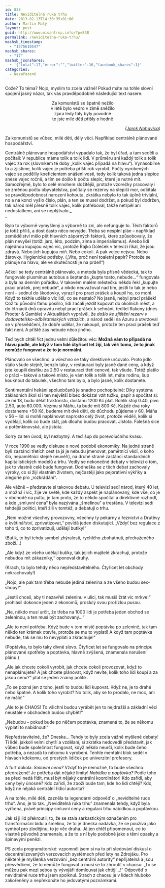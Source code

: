 ```yaml
---
id: 838
title: Neviditelná ruka trhu
date: 2013-02-13T14:30:35+01:00
author: Martin Malý
layout: post
guid: http://www.misantrop.info/?p=838
permalink: /neviditelna-ruka-trhu/
mashsb_timestamp:
  - "1575610547"
mashsb_shares:
  - "17"
mashsb_jsonshares:
  - '{"total":17,"error":"","twitter":16,"facebook_shares":1}'
categories:
  - Nezařazené
---
```

Cože? To téma? Nojo, myslím to zcela vážně! Pokud máte na tohle slovní spojení jasný názor, tak vás pravděpodobně následující text nasere.

<!--more-->

<p style="text-align: center;">
  Za komunistů se špatně nežilo<br /> v létě bylo vedro v zimě sněžilo<br /> zjara ledy tály byly povodně<br /> to jste milé děti přišly o hodně
</p>

<p style="text-align: right;">
  <em>(<a href="http://www.nohavica.cz/cz/tvorba/texty/podzimni.htm">Jarek Nohavica</a>)</em>
</p>

Za komunistů se vůbec, milé děti, děly věci. Například centrálně plánované hospodářství.

Centrálně plánované hospodářství vypadalo tak, že byl úřad, a tam seděli a počítali: V republice máme tolik a tolik lidí. V průměru sní každý tolik a tolik vajec za rok (slovníkem té doby &#8222;kolik vajec připadá na hlavu&#8220;). Vynásobíme to a zjistíme, kolik vajec je potřeba příští rok vyrobit. Počty vyrobených vajec se podělily koeficientem snášenlivosti, tedy kolik taková jedna slepice snese vajec ročně, a tím se došlo k počtu slepic, které je nutné mít. Samozřejmě, bylo to celé mnohem složitější, protože vzorečky pracovaly i se změnou počtu obyvatelstva, počítaly se rezervy na slepičí mor, odčítala se pravděpodobnost narození kohouta, zkrátka nebylo to tak úplně triviální, no a na konci vyšlo číslo, plán, a ten se musel dodržet, a pokud byl dodržen, tak národ měl přesně tolik vajec, kolik potřeboval, takže netrpěl ani nedostatkem, ani se neplýtvalo._  
_ 

Bylo to výborně vymyšlený a výborně to zní, ale nefunguje to. Těch faktorů je totiž příliš, a dost často něco nevyjde. Třeba se nesplní plán &#8211; například zemědělství mělo pět hlavních záporných faktorů, které způsobovaly, že plán nevyšel (totiž: jaro, léto, podzim, zima a imperialismus). Anebo lidi najednou kupujou vajec víc, protože Rajko Doleček v televizi říkal, že jsou zdravá. Nebo jich kupujou míň. Nebo cokoli. A pak vejce nejsou. Nebo žárovky. Hygienické potřeby. (&#8222;Víte, proč není toaletní papír? Protože se plánuje na hlavu, ale ve skutečnosti je na prdel!&#8220;)

Ačkoli se tedy centrálně plánovalo, a metoda byla přísně vědecká, tak to fungovalo plusmínus autobus a šeptanda &#8222;kupte toato, nebude&#8230;&#8220; fungovala a byla na denním pořádku. V takovém malém městečku někdo řekl &#8222;kupujte prací prášek, prej nebude&#8220;, a nikdo neuvažoval nad tím, jestli to tak je nebo není &#8211; sednul do škodovky, vyrazil pro prací prášek a koupil ho, co mohl. Když to takhle udělalo víc lidí, co se nestalo? No jasně, nebyl prací prášek! Což tu původní fámu posílilo, lidi začali jezdit kupovat do okolních měst, a do čtrnácti dnů opravdu nebyl prací prášek k sehnání, ředitel Rakony (dnes Procter & Gamble) v Aktualitách vyprávěl, že _došlo ke zjištění rezerv v dodavatelsko-odběratelských vztazích_, a národ seděl na Azuru a utvrzoval se v přesvědčení, že dobře udělal, že nakoupil, protože ten prací prášek teď fakt není. A příště zas nebude něco jiného.

Teď bych chtěl říct jednu velmi důležitou věc: **Možná vám to připadá na hlavu padlé, ale když v tom lidé čtyřicet let žijí, tak věří tomu, že to jinak nemůže fungovat a že to je normální.**

Plánovalo se všechno, a všechno se taky direktivně určovalo. Proto jídlo stálo všude stejně, benzín taky, v restauraci byly jasně dané ceny, a když jste koupili desítku za 2.50 v restauraci třetí cenové, tak všude. Totéž platilo o práci &#8211; takové a takové místo, je vám tolik a tolik let, máte rodinu, šup kouknout do tabulek, všechno tam bylo, a bylo jasné, kolik dostanete.

Sentimentální hekání spoluobčanů je snadno pochopitelné: Díky systému základních škol si i ten největší blbec dokázal vzít tužku, papír a spočítat si: Je mi 18, budu dělat traktoristu, dostanu 1200 Kč plat. Rohlík stojí 0.40, pivo 2.50, auto 60.000. Vezmu si Máňu, ta bude mít 800 Kč. Každé dva roky dostaneme +50 Kč, budeme mít dvě děti, do důchodu půjdeme v 60, Máňa v 56 &#8211; lidi si mohli naplánovat naprosto celý život, protože věděli, kolik si vydělají, kolik co bude stát, jak dlouho budou pracovat. Jistota. Falešná sice a potěmkinovská, ale jistota.

Sorry za ten úvod, byl nezbytný. A teď šup do porevolučního kvasu.

V roce 1990 se vedly diskuse o nové podobě ekonomiky. Na jedné straně byli zastánci třetích cest (a já je nebudu jmenovat, pamětníci vědí, o koho šlo, nepamětníci stejně neuvěří), na druhé straně zastánci standardních kapitalistických modelů a trhu. Vedly se nekonečné debaty v televizi o tom, jak to vlastně celé bude fungovat. Dodneška se z těch debat zachovaly výroky, co si žijí vlastním životem, nejčastěji jako pejorativní výkřiky a alegorie pro &#8222;rozkrádání&#8220;.

Ale vážně &#8211; představte si takovou debatu. U televizí sedí národ, který 40 let, a možná i víc, žije ve světě, kde každý aspekt je naplánovaný, kde vše, co je v obchodě na pultu, je tam proto, že to někdo spočítal a direktivně rozhodl, a kde &#8222;smluvní cena&#8220; byla nazývána &#8222;šmelinou&#8220; a trestána. V televizi sedí tehdejší politici, kteří žili v tomtéž, a debatují o trhu.

&#8222;Není možné všechny provozovny, všechny ty pekárny a řeznictví a Drutěvy a květinářství, zprivatizovat,&#8220; povídá jeden diskutující. &#8222;Vždyť bez regulace z toho ti, co to zprivatizují, udělají butiky!&#8220;

(Butik, to byl tehdy symbol zhýralosti, rychlého zbohatnutí, předraženého zboží&#8230;)

&#8222;Ale když ze všeho udělají butiky, tak jejich majitelé zkrachují, protože nebudou mít zákazníky,&#8220; oponoval druhý.

(Krach, to bylo tehdy něco nepředstavitelného. Čtyřicet let obchody nekrachovaly!)

&#8222;Nojo, ale pak tam třeba nebude jediná zelenina a ze všeho budou sex-shopy!&#8220;

&#8222;Jestli chceš, aby ti nezavřeli zeleninu v ulici, tak musíš žrát víc mrkve!&#8220; prohlásil dokonce jeden z ekonomů, proslulý svou prořízlou pusou.

&#8222;Ne, někdo musí určit, že třeba na 1000 lidí je potřeba jeden obchod se zeleninou, a ten musí být zachovaný&#8230;&#8220;

&#8222;Ale to není potřeba. Když bude v tom místě poptávka po zelenině, tak tam někdo ten krámek otevře, protože se mu to vyplatí! A když tam poptávka nebude, tak se mu to nevyplatí a zkrachuje!&#8220;

(Poptávka, to bylo taky divné slovo. Čtyřicet let se fungovalo na principu plánované spotřeby a poptávka, hlavně zvýšená, znamenala narušení plánu.)

&#8222;Ale jak chcete cokoli vyrobit, jak chcete cokoli provozovat, když to nenaplánujete? A jak chcete plánovat, když nevíte, kolik toho lidi koupí a za jakou cenu?&#8220; ptal se jeden známý politik.

&#8222;To se pozná jen z toho, jestli to budou lidi kupovat. Když ne, je to drahé nebo špatné. A kolik toho vyrobit? No tolik, aby se to prodalo, ne moc, ani ne málo!&#8220;

&#8222;Ale to je CHAOS! To všichni budou vyrábět jen to nejdražší a základní věci neustále v obchodech budou chybět!&#8220;

&#8222;Nebudou &#8211; pokud bude po něčem poptávka, znamená to, že se někomu vyplatí to nabídnout!&#8220;

Nepředstavitelné, že? Dneska&#8230; Tehdy to byly zcela vážně myšlené debaty! Ti lidé, jakkoli velmi chytří a vzdělaní, si zkrátka nedovedli představit, jak vůbec bude společnost fungovat, když někdo neurčí, kolik bude čeho potřeba, a nezadá to někomu k vyrobení. Tenhle mentální blok seděl v hlavách kdekomu, od prostých lidiček po univerzitní profesory.

A furt dokola: _Smluvní cena?_ Vždyť to je nemožné, to bude všechno předražené! Je potřeba dát nějaké limity! _Nabídka a poptávka?_ Podle toho se přeci nedá řídit, musí být nějaký centrální koordinátor! Kdo zařídí, aby ceny byly únosné? Kdo zařídí, že zboží bude tam, kde ho lidi chtějí? Kdo, když ne nějaká centrální řídicí autorita?

A na tohle, milé děti, zazněla ta legendární odpověď o &#8222;neviditelné ruce trhu&#8220;. Ano, je to tak. &#8222;Neviditelná ruka trhu&#8220; znamenala tehdy, když byla vyřčena, právě principy smluvní ceny a regulaci trhu nabídkou a poptávkou.

Jak si ji lid překroutil, to, že se stala sarkastickým označením pro transformační bídu a šmelinu, že to je dneska nadávka, že se používá jako symbol pro zlodějinu, to je věc druhá. Já jen chtěl připomenout, co to vlastně původně znamenalo, a že to s ní bylo podobně jako s těmi opasky a špinavými penězi.

PS zcela programátorské: vzpomněl jsem si na to při sledování diskusí o decentralizovaných verzovacích systémech před lety na Zdrojáku. Pro některé je myšlenka verzování &#8222;bez centrální autority&#8220; nepřijatelná a jsou přesvědčeni, že to nemůže fungovat a musí se to zhroutit v chaosu. &#8222;To se můžou pak mezi sebou ty vývojáři domlouvat jak chtějí&#8230;!&#8220; Odpověď o neviditelné ruce trhu jsem spolknul. Strach z chaosu je v lidech hluboko zakořeněný a nepřekonáte ho jedovatými poznámkami.